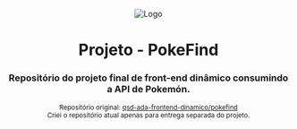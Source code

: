 <div align="center">

![Logo](https://lms-ada-assets.s3.sa-east-1.amazonaws.com/logo_text.svg)


# Projeto - PokeFind

### Repositório do projeto final de front-end dinâmico consumindo a API de Pokemón.
<sub>Repositório original: [qsd-ada-frontend-dinamico/pokefind](https://github.com/tamigld/qsd-ada-frontend-dinamico/tree/main/pokefind)</sub> <br>
<sub>Criei o repositório atual apenas para entrega separada do projeto.</sub>
